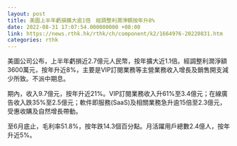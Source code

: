 ```yaml
---
layout: post
title: 美圖上半年虧損擴大逾1倍　經調整利潤淨額按年升8%
date: 2022-08-31 17:07:54.000000000 +08:00
link: https://news.rthk.hk/rthk/ch/component/k2/1664976-20220831.htm
categories: rthk
---
```


美圖公司公布，上半年虧損近2.7億元人民幣，按年擴大近1.1倍。經調整利潤淨額3600萬元，按年升近8%，主要是VIP訂閱業務等主營業務收入增長及銷售開支減少所致。不派中期息。

期內，收入9.7億元，按年升近21%。VIP訂閱業務收入升61%至3.4億元；在線廣告收入跌35%至2.5億元；軟件即服務(SaaS)及相關業務急升逾15倍至2.3億元，受惠收購及自然增長帶動。

至6月底止，毛利率51.8%，按年跌14.3個百分點。月活躍用戶總數2.4億人，按年升近5%。
